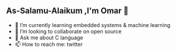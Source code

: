 ## As-Salamu-Alaikum ,I'm Omar 👋



- 🌱 I’m currently learning embedded systems & machine learning
- 👯 I’m looking to collaborate on open source
- 💬 Ask me about C language
- 📫 How to reach me: twitter

<!--
**astro0mar/astro0mar** is a ✨ _special_ ✨ repository because its `README.md` (this file) appears on your GitHub profile.


- 🔭 I’m currently working on ...
- 🤔 I’m looking for help with ...
- 😄 Pronouns: ...
- ⚡ Fun fact: ...
-->
